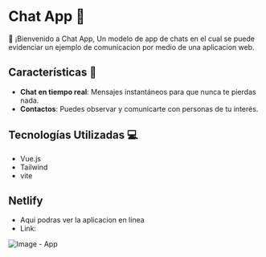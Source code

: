 # Chat App 🚀

🎉 ¡Bienvenido a Chat App, Un modelo de app de chats en el cual se puede evidenciar un ejemplo de comunicacion por medio de una aplicacion web.

## Características 🌟

- **Chat en tiempo real**: Mensajes instantáneos para que nunca te pierdas nada.
- **Contactos**: Puedes observar y comunicarte con personas de tu interés.

## Tecnologías Utilizadas 💻

- Vue.js
- Tailwind
- vite

## Netlify

- Aqui podras ver la aplicacion en linea
- Link: 

![Image - App](assets/Captura1.PNG)


